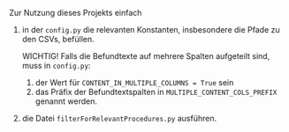 Zur Nutzung dieses Projekts einfach
1. in der `config.py` die relevanten Konstanten, insbesondere die Pfade zu den CSVs, befüllen.

    WICHTIG! Falls die Befundtexte auf mehrere Spalten aufgeteilt sind, muss in `config.py`:
   1. der Wert für `CONTENT_IN_MULTIPLE_COLUMNS = True` sein
   2. das Präfix der Befundtextspalten in `MULTIPLE_CONTENT_COLS_PREFIX` genannt werden.
2. die Datei `filterForRelevantProcedures.py` ausführen.